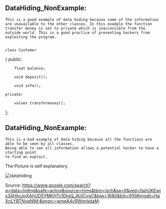 

## DataHiding_NonExample:

    This is a good example of data hiding because some of the information are unavailable to the other classes. In this example the function transfer money is set to private which is inaccessible from the outside world. This is a good practice of preventing hackers from exploiting the program.
    
  
    class Customer
{
	public:
  
	    float balance;
      
		void deposit();
    
		void info();
    
	private:
  
        values transfermoney();
};





## DataHiding_NonExample:

    This is a bad example of data hiding because all the functions are able to be seen by all classes.
    Being able to see all information allows a potential hacker to have a starting point
    to find an exploit.







The Picture is self explanatory.

![datahiding](https://user-images.githubusercontent.com/31521112/32199856-25b1de5a-bd94-11e7-90e3-f252bd8f1e8a.jpg)

Source:
https://www.google.com/search?q=data+hiding&safe=active&source=lnms&tbm=isch&sa=X&ved=0ahUKEwix34HhvJnXAhUD5YMKHTc1DtgQ_AUICygC&biw=1680&bih=910#imgdii=HaXnLYBTNvpNIM:&imgrc=wmeA4cRWmrkdaM:
